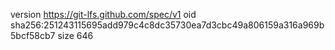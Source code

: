 version https://git-lfs.github.com/spec/v1
oid sha256:251243115695add979c4c8dc35730ea7d3cbc49a806159a316a969b5bcf58cb7
size 646
